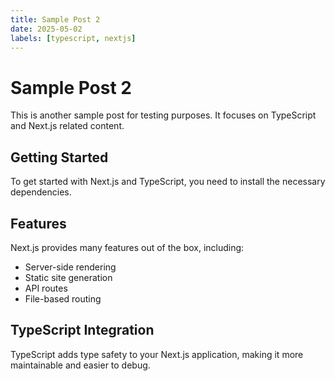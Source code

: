 ```yaml
---
title: Sample Post 2
date: 2025-05-02
labels: [typescript, nextjs]
---
```


# Sample Post 2

This is another sample post for testing purposes. It focuses on TypeScript and Next.js related content.

## Getting Started

To get started with Next.js and TypeScript, you need to install the necessary dependencies.

## Features

Next.js provides many features out of the box, including:
- Server-side rendering
- Static site generation
- API routes
- File-based routing

## TypeScript Integration

TypeScript adds type safety to your Next.js application, making it more maintainable and easier to debug. 